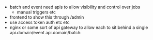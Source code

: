 - batch and event need apis to allow visibility and control over jobs
    - manual triggers etc
- frontend to show this through /admin
- use access token auth etc etc
- nginx or some sort of api gateway to allow each to sit behind a single api.domain/event api.domain/batch
